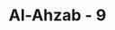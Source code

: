 ---
title: "Al-Ahzab - 9"
no: 9
arabic_no: ٩
ayah: يٰٓاَيُّهَا الَّذِيْنَ اٰمَنُوا اذْكُرُوْا نِعْمَةَ اللّٰهِ عَلَيْكُمْ اِذْ جَاۤءَتْكُمْ جُنُوْدٌ فَاَرْسَلْنَا عَلَيْهِمْ رِيْحًا وَّجُنُوْدًا لَّمْ تَرَوْهَا ۗوَكَانَ اللّٰهُ بِمَا تَعْمَلُوْنَ بَصِيْرًاۚ 
translation: "Wahai orang-orang yang beriman! Ingatlah akan nikmat Allah (yang telah dikaruniakan) kepadamu ketika bala tentara datang kepadamu, lalu Kami kirimkan kepada mereka angin topan dan bala tentara yang tidak dapat terlihat olehmu. Allah Maha Melihat apa yang kamu kerjakan."
tafsir: "Pada ayat ini, Allah mengingatkan kepada kaum Muslimin akan nikmat besar yang telah dilimpahkan-Nya kepada mereka pada Perang Ahzab ketika mereka dikepung rapat oleh tentara yang bersekutu yang terdiri dari tentara kaum Quraisy, Bani Gathafan, Bani an-Nadhir yang telah dibuang Rasulullah ke Khaibar dan tentara-tentara yang lain yang datang menyerang mereka ke Medinah. Setelah sebulan terkepung, maka Allah menghalau musuh-musuh mereka itu dengan tentara malaikat dan topan yang amat dingin dan kencang di malam yang sangat dingin pula, sehingga menerbangkan kemah-kemah tentara itu. Pada waktu itu, timbullah kegentaran dan ketakutan dalam hati musuh-musuh itu, sehingga salah seorang pemimpin mereka yang bernama thulaihah bin Khawailid al-Asadi berkata, \"Muhammad telah menyihir kamu, maka selamatkan dirimu, selamatkan dirimu!\" Dengan demikian, Perang Ahzab ini dimenangkan oleh kaum Muslimin tanpa terjadi pertempuran, karena musuh telah dihalau oleh tentara malaikat dan topan angin dingin yang amat kencang itu.\n\nPada akhir ayat ini, Allah menerangkan bahwa Dia melihat dan mengetahui segala yang dikerjakan kaum Muslimin dalam Perang Ahzab itu, seperti menggali parit, menyusun taktik, dan strategi peperangan untuk menegakkan agama-Nya. Allah juga mengetahui segala penderitaan yang mereka alami selama dikepung musuh, tetapi semua penderitaan itu mereka hadapi dengan tabah dan sabar. Semua yang dialami kaum Muslimin itu akan mendapat balasan yang berlipat ganda dari Allah."
---
